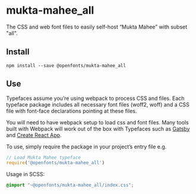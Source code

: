 
# mukta-mahee_all

The CSS and web font files to easily self-host “Mukta Mahee” with subset "all".

## Install

`npm install --save @openfonts/mukta-mahee_all`

## Use

Typefaces assume you’re using webpack to process CSS and files. Each typeface
package includes all necessary font files (woff2, woff) and a CSS file with
font-face declarations pointing at these files.

You will need to have webpack setup to load css and font files. Many tools built
with Webpack will work out of the box with Typefaces such as [Gatsby](https://github.com/gatsbyjs/gatsby)
and [Create React App](https://github.com/facebookincubator/create-react-app).

To use, simply require the package in your project’s entry file e.g.

```javascript
// Load Mukta Mahee typeface
require('@openfonts/mukta-mahee_all')
```

Usage in SCSS:
```scss
@import "~@openfonts/mukta-mahee_all/index.css";
```
